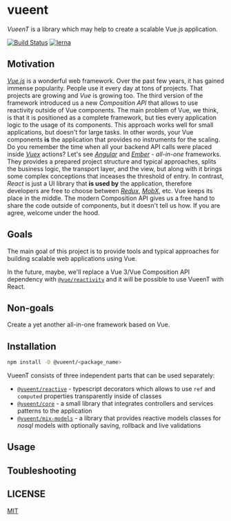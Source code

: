 # vueent

_VueenT_ is a library which may help to create a scalable Vue.js application.

[![Build Status](https://travis-ci.com/vueent/vueent.svg?branch=main)](https://travis-ci.com/vueent/vueent) [![lerna](https://img.shields.io/badge/maintained%20with-lerna-cc00ff.svg)](https://lerna.js.org/)

## Motivation

[_Vue.js_](https://vuejs.org/) is a wonderful web framework. Over the past few years, it has gained immense popularity. People use it every day at tons of projects. That projects are growing and _Vue_ is growing too. The third version of the framework introduced us a new _Composition API_ that allows to use reactivity outside of Vue components. The main problem of Vue, we think, is that it is positioned as a complete framework, but ties every application logic to the usage of its components. This approach works well for small applications, but doesn't for large tasks. In other words, your Vue components **is** the application that provides no instruments for the scaling. Do you remember the time when all your backend API calls were placed inside [_Vuex_](https://vuex.vuejs.org/) actions? Let's see [_Angular_](https://angular.io/) and [_Ember_](https://emberjs.com/) - _all-in-one_ frameworks. They provides a prepared project structure and typical approaches, splits the business logic, the transport layer, and the view, but along with it brings some complex conceptions that inceases the threshold of entry. In contrast, _React_ is just a UI library that **is used by** the application, therefore developers are free to choose between [_Redux_](https://redux.js.org/), [_MobX_](https://mobx.js.org/), etc. Vue keeps its place in the middle. The modern Composition API gives us a free hand to share the code outside of components, but it doesn't tell us how. If you are agree, welcome under the hood.

## Goals

The main goal of this project is to provide tools and typical approaches for building scalable web applications using Vue.

In the future, maybe, we'll replace a Vue 3/Vue Composition API dependency with [`@vue/reactivity`](https://www.npmjs.com/package/@vue/reactivity) and it will be possible to use VueenT with React.

## Non-goals

Create a yet another all-in-one framework based on Vue.

## Installation

```sh
npm install -D @vueent/<package_name>
```

VueenT consists of three independent parts that can be used separately:

- [`@vueent/reactive`](./packages/reactive) - typescript decorators which allows to use `ref` and `computed` properties transparently inside of classes
- [`@vueent/core`](./packages/core) - a small library that integrates controllers and services patterns to the application
- [`@vueent/mix-models`](./packages/mix-models) - a library that provides reactive models classes for _nosql_ models with optionally saving, rollback and live validations

## Usage

## Toubleshooting

## LICENSE

[MIT](./LICENSE)
